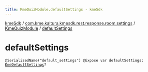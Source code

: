 ```yaml
---
title: KmeQuizModule.defaultSettings - kmeSdk
---
```


[kmeSdk](../../index.html) / [com.kme.kaltura.kmesdk.rest.response.room.settings](../index.html) / [KmeQuizModule](index.html) / [defaultSettings](./default-settings.html)

# defaultSettings

`@SerializedName("default_settings") @Expose var defaultSettings: `[`KmeDefaultSettings`](../-kme-default-settings/index.html)`?`